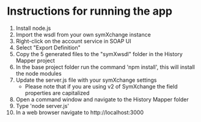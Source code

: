 # Instructions for running the app

1. Install node.js
2. Import the wsdl from your own symXchange instance
  1. Right-click on the account service in SOAP UI
  2. Select "Export Definition"
  3. Copy the 5 generated files to the "symXwsdl" folder in the History Mapper project
3. In the base project folder run the command 'npm install', this will install the node modules
4. Update the server.js file with your symXchange settings
   - Please note that if you are using v2 of SymXchange the field properties are capitalized
5. Open a command window and navigate to the History Mapper folder
6. Type 'node server.js'
7. In a web browser navigate to http://localhost:3000